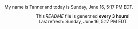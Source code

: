 My name is Tanner and today is Sunday, June 16, 5:17 PM EDT.

<p align="center">This <i>README</i> file is generated <b>every 3 hours</b>!</br>Last refresh: Sunday, June 16, 5:17 PM EDT<br /></p>
